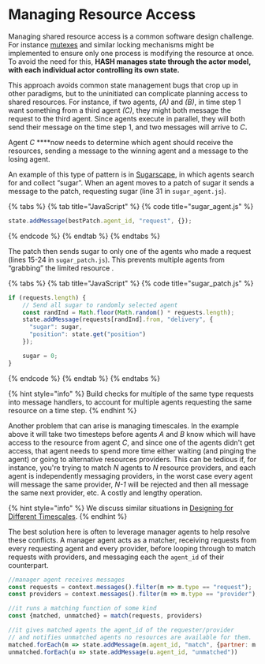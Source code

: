 # Managing Resource Access

Managing shared resource access is a common software design challenge. For instance [mutexes](https://en.wikipedia.org/wiki/Lock_%28computer_science%29) and similar locking mechanisms might be implemented to ensure only one process is modifying the resource at once. To avoid the need for this, **HASH manages state through the actor model, with each individual actor controlling its own state.**

This approach avoids common state management bugs that crop up in other paradigms, but to the uninitiated can complicate planning access to shared resources. For instance, if two agents, _\(A\)_ and _\(B\)_, in time step 1 want something from a third agent _\(C\)_, they might both message the request to the third agent. Since agents execute in parallel, they will both send their message on the time step 1, and two messages will arrive to _C_**.** 

Agent _C_ ****now needs to determine which agent should receive the resources, sending a message to the winning agent and a message to the losing agent. 

An example of this type of pattern is in [Sugarscape](https://hash.ai/index/5df7b0c0c36ba4aaa14f4a4e/sugarscape), in which agents search for and collect “sugar”. When an agent moves to a patch of sugar it sends a message to the patch, requesting sugar \(line 31 in `sugar_agent.js`\). 

{% tabs %}
{% tab title="JavaScript" %}
{% code title="sugar\_agent.js" %}
```javascript
state.addMessage(bestPatch.agent_id, "request", {});
```
{% endcode %}
{% endtab %}
{% endtabs %}

The patch then sends sugar to only one of the agents who made a request \(lines 15-24 in `sugar_patch.js`\). This prevents multiple agents from “grabbing” the limited resource .

{% tabs %}
{% tab title="JavaScript" %}
{% code title="sugar\_patch.js" %}
```javascript
if (requests.length) {
    // Send all sugar to randomly selected agent
    const randInd = Math.floor(Math.random() * requests.length);
    state.addMessage(requests[randInd].from, "delivery", { 
      "sugar": sugar,
      "position": state.get("position")
    });

    sugar = 0;
}
```
{% endcode %}
{% endtab %}
{% endtabs %}

{% hint style="info" %}
Build checks for multiple of the same type requests into message handlers, to account for multiple agents requesting the same resource on a time step.
{% endhint %}

Another problem that can arise is managing timescales. In the example above it will take two timesteps before agents _A_ and _B_ know which will have access to the resource from agent _C_, and since one of the agents didn't get access, that agent needs to spend more time either waiting \(and pinging the agent\) or going to alternative resources providers. This can be tedious if, for instance, you're trying to match _N_ agents to _N_ resource providers, and each agent is independently messaging providers, in the worst case every agent will message the same provider, _N-1_ will be rejected and then all message the same next provider, etc. A costly and lengthy operation. 

{% hint style="info" %}
We discuss similar situations in [Designing for Different Timescales](../designing-for-different-timescales.md).
{% endhint %}

The best solution here is often to leverage manager agents to help resolve these conflicts. A manager agent acts as a matcher, receiving requests from every requesting agent and every provider, before looping through to match requests with providers, and messaging each the `agent_id` of their counterpart. 

```javascript
//manager agent receives messages
const requests = context.messages().filter(m => m.type == "request");
const providers = context.messages().filter(m => m.type == "provider");

//it runs a matching function of some kind
const {matched, unmatched} = match(requests, providers)

//it gives matched agents the agent_id of the requester/provider
// and notifies unmatched agents no resources are available for them. 
matched.forEach(m => state.addMessage(m.agent_id, "match", {partner: m.partner_id}))
unmatched.forEach(u => state.addMessage(u.agent_id, "unmatched"))

```

